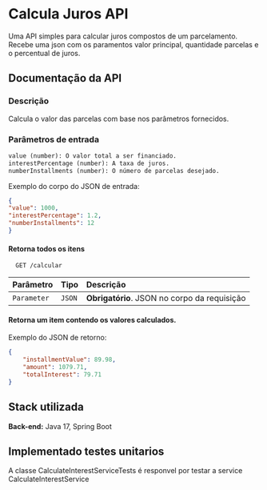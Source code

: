 
# Calcula Juros API

Uma API simples para calcular juros compostos de um parcelamento. Recebe uma json com os paramentos valor principal, quantidade parcelas e o percentual de juros.




## Documentação da API

### Descrição
Calcula o valor das parcelas com base nos parâmetros fornecidos.

### Parâmetros de entrada

```html
value (number): O valor total a ser financiado.
interestPercentage (number): A taxa de juros.
numberInstallments (number): O número de parcelas desejado.
```
Exemplo do corpo do JSON de entrada:
```json
{    
"value": 1000,
"interestPercentage": 1.2,
"numberInstallments": 12
}
```

#### Retorna todos os itens

```http
  GET /calcular
```

| Parâmetro   | Tipo       | Descrição                           |
| :---------- | :--------- | :---------------------------------- |
| `Parameter` | `JSON` | **Obrigatório**. JSON no corpo da requisição |

#### Retorna um item contendo os valores calculados.

Exemplo do JSON de retorno:
```json
{
    "installmentValue": 89.98,
    "amount": 1079.71,
    "totalInterest": 79.71
}   
```




## Stack utilizada

**Back-end:** Java 17, Spring Boot


## Implementado testes unitarios

A classe CalculateInterestServiceTests é responvel por testar a service CalculateInterestService



